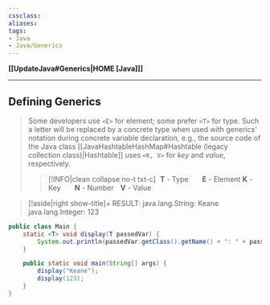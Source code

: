 ```yaml
---
cssclass:
aliases:
tags:
- Java
- Java/Generics
---
```

**[[UpdateJava#Generics|HOME [Java]]]**

---
## Defining Generics
> Some developers use `<E>` for element; some prefer `<T>` for type. Such a letter will be replaced by a concrete type when used with generics’ notation during concrete variable declaration, e.g., the source code of the Java class [[JavaHashtableHashMap#Hashtable (legacy collection class)|Hashtable]] uses `<K, V>` for *key* and *value*, respectively.
>>[!INFO|clean collapse no-t txt-c]
>> $\,\,$**T** - Type
>> $\quad\,\,\,$**E** - Element
>> **K** - Key
>> $\quad\,\,\,$**N** - Number
>> $\,\,\,\,$**V** - Value

>[!aside|right show-title]+ RESULT:
> java.lang.String: Keane
> java.lang.Integer: 123

```java
public class Main {
    static <T> void display(T passedVar) {
        System.out.println(passedVar.getClass().getName() + ": " + passedVar);
    }

    public static void main(String[] args) {
        display("Keane");
        display(123);
    }
}
```